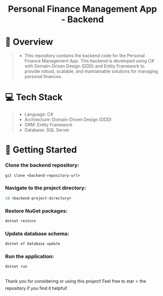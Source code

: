 <h1 align="center">Personal Finance Management App - Backend</h1>

# 📝 Overview
> - This repository contains the backend code for the Personal Finance Management App. This backend is developed using C# with Domain-Driven Design (DDD) and Entity Framework to provide robust, scalable, and maintainable solutions for managing personal finances.

# 💻 Tech Stack
> - Language: C#
> - Architecture: Domain-Driven Design (DDD)
> - ORM: Entity Framework
> - Database: SQL Server

# 🚀 Getting Started

### Clone the backend repository:
```cmd
git clone <backend-repository-url>
```
### Navigate to the project directory: 
```cmd
cd <backend-project-directory>
```
### Restore NuGet packages: 
```cmd
dotnet restore
```
### Update database schema:
```cmd
dotnet ef database update
```
### Run the application: 
```cmd
dotnet run
```

##
Thank you for considering or using this project! Feel free to star ⭐ the repository if you find it helpful!
